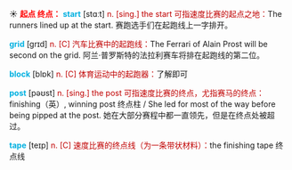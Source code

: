 ☀ <font color="red">**起点 终点：**</font>
<font color="sky blue">**start**</font> [stɑːt] 
<font color="#c00000">n. [sing.] the start 可指速度比赛的起点之地：</font>The runners lined up at the start. 赛跑选手们在起跑线上一字排开。
           
<font color="sky blue">**grid**</font> [grɪd]
<font color="#c00000">n. [C] 汽车比赛中的起跑线：</font>The Ferrari of Alain Prost will be second on the grid. 阿兰·普罗斯特的法拉利赛车将排在起跑线的第二位。
 
<font color="sky blue">**block**</font> [blɒk] 
<font color="#c00000">n. [C] 体育运动中的起跑器：</font>了解即可

<font color="sky blue">**post**</font> [pəʊst] 
<font color="#c00000">n. [sing.] the post 可指速度比赛的终点，尤指赛马的终点：</font>finishing（英）, winning post 终点柱 / She led for most of the way before being pipped at the post. 她在大部分赛程中都一直领先，但是在终点处被超过。

<font color="sky blue">**tape**</font> [teɪp] 
<font color="#c00000">n. [C] 速度比赛的终点线（为一条带状材料）：</font>the finishing tape 终点线
